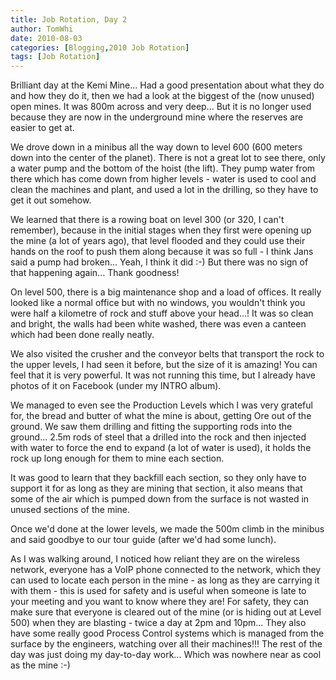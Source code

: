 ```yaml
---
title: Job Rotation, Day 2
author: TomWhi
date: 2010-08-03
categories: [Blogging,2010 Job Rotation]
tags: [Job Rotation]
---
```


Brilliant day at the Kemi Mine... Had a good presentation about what they do and how they do it, then we had a look at the biggest of the (now unused) open mines. It was 800m across and very deep... But it is no longer used because they are now in the underground mine where the reserves are easier to get at.


We drove down in a minibus all the way down to level 600 (600 meters down into the center of the planet). There is not a great lot to see there, only a water pump and the bottom of the hoist (the lift). They pump water from there which has come down from higher levels - water is used to cool and clean the machines and plant, and used a lot in the drilling, so they have to get it out somehow.

We learned that there is a rowing boat on level 300 (or 320, I can't remember), because in the initial stages when they first were opening up the mine (a lot of years ago), that level flooded and they could use their hands on the roof to push them along because it was so full - I think Jans said a pump had broken... Yeah, I think it did :-) But there was no sign of that happening again... Thank goodness!

On level 500, there is a big maintenance shop and a load of offices. It really looked like a normal office but with no windows, you wouldn't think you were half a kilometre of rock and stuff above your head...! It was so clean and bright, the walls had been white washed, there was even a canteen which had been done really neatly.

We also visited the crusher and the conveyor belts that transport the rock to the upper levels, I had seen it before, but the size of it is amazing! You can feel that it is very powerful. It was not running this time, but I already have photos of it on Facebook (under my INTRO album).

We managed to even see the Production Levels which I was very grateful for, the bread and butter of what the mine is about, getting Ore out of the ground. We saw them drilling and fitting the supporting rods into the ground... 2.5m rods of steel that a drilled into the rock and then injected with water to force the end to expand (a lot of water is used), it holds the rock up long enough for them to mine each section.

It was good to learn that they backfill each section, so they only have to support it for as long as they are mining that section, it also means that some of the air which is pumped down from the surface is not wasted in unused sections of the mine.

Once we'd done at the lower levels, we made the 500m climb in the minibus and said goodbye to our tour guide (after we'd had some lunch).

As I was walking around, I noticed how reliant they are on the wireless network, everyone has a VoIP phone connected to the network, which they can used to locate each person in the mine - as long as they are carrying it with them - this is used for safety and is useful when someone is late to your meeting and you want to know where they are! For safety, they can make sure that everyone is cleared out of the mine (or is hiding out at Level 500) when they are blasting - twice a day at 2pm and 10pm... They also have some really good Process Control systems which is managed from the surface by the engineers, watching over all their machines!!!
The rest of the day was just doing my day-to-day work... Which was nowhere near as cool as the mine :-)